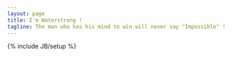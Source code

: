 ```yaml
---
layout: page
title: I'm Waterstrong !
tagline: The man who has his mind to win will never say "Impossible" !
---
```

{% include JB/setup %}
